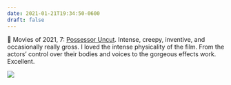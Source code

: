 ```yaml
---
date: 2021-01-21T19:34:50-0600
draft: false
---
```




🎥 Movies of 2021, 7: [Possessor Uncut](https://www.imdb.com/title/tt5918982/). Intense, creepy, inventive, and occasionally really gross. I loved the intense physicality of the film. From the actors’ control over their bodies and voices to the gorgeous effects work. Excellent.

![](/images/2021/4f2034dc34.jpg)



